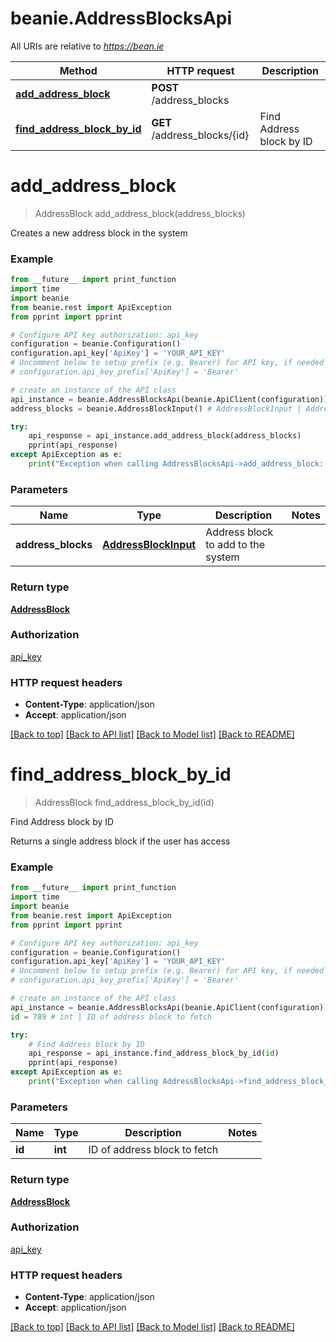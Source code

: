 # beanie.AddressBlocksApi

All URIs are relative to *https://bean.ie*

Method | HTTP request | Description
------------- | ------------- | -------------
[**add_address_block**](AddressBlocksApi.md#add_address_block) | **POST** /address_blocks | 
[**find_address_block_by_id**](AddressBlocksApi.md#find_address_block_by_id) | **GET** /address_blocks/{id} | Find Address block by ID


# **add_address_block**
> AddressBlock add_address_block(address_blocks)



Creates a new address block in the system

### Example
```python
from __future__ import print_function
import time
import beanie
from beanie.rest import ApiException
from pprint import pprint

# Configure API key authorization: api_key
configuration = beanie.Configuration()
configuration.api_key['ApiKey'] = 'YOUR_API_KEY'
# Uncomment below to setup prefix (e.g. Bearer) for API key, if needed
# configuration.api_key_prefix['ApiKey'] = 'Bearer'

# create an instance of the API class
api_instance = beanie.AddressBlocksApi(beanie.ApiClient(configuration))
address_blocks = beanie.AddressBlockInput() # AddressBlockInput | Address block to add to the system

try:
    api_response = api_instance.add_address_block(address_blocks)
    pprint(api_response)
except ApiException as e:
    print("Exception when calling AddressBlocksApi->add_address_block: %s\n" % e)
```

### Parameters

Name | Type | Description  | Notes
------------- | ------------- | ------------- | -------------
 **address_blocks** | [**AddressBlockInput**](AddressBlockInput.md)| Address block to add to the system | 

### Return type

[**AddressBlock**](AddressBlock.md)

### Authorization

[api_key](../README.md#api_key)

### HTTP request headers

 - **Content-Type**: application/json
 - **Accept**: application/json

[[Back to top]](#) [[Back to API list]](../README.md#documentation-for-api-endpoints) [[Back to Model list]](../README.md#documentation-for-models) [[Back to README]](../README.md)

# **find_address_block_by_id**
> AddressBlock find_address_block_by_id(id)

Find Address block by ID

Returns a single address block if the user has access

### Example
```python
from __future__ import print_function
import time
import beanie
from beanie.rest import ApiException
from pprint import pprint

# Configure API key authorization: api_key
configuration = beanie.Configuration()
configuration.api_key['ApiKey'] = 'YOUR_API_KEY'
# Uncomment below to setup prefix (e.g. Bearer) for API key, if needed
# configuration.api_key_prefix['ApiKey'] = 'Bearer'

# create an instance of the API class
api_instance = beanie.AddressBlocksApi(beanie.ApiClient(configuration))
id = 789 # int | ID of address block to fetch

try:
    # Find Address block by ID
    api_response = api_instance.find_address_block_by_id(id)
    pprint(api_response)
except ApiException as e:
    print("Exception when calling AddressBlocksApi->find_address_block_by_id: %s\n" % e)
```

### Parameters

Name | Type | Description  | Notes
------------- | ------------- | ------------- | -------------
 **id** | **int**| ID of address block to fetch | 

### Return type

[**AddressBlock**](AddressBlock.md)

### Authorization

[api_key](../README.md#api_key)

### HTTP request headers

 - **Content-Type**: application/json
 - **Accept**: application/json

[[Back to top]](#) [[Back to API list]](../README.md#documentation-for-api-endpoints) [[Back to Model list]](../README.md#documentation-for-models) [[Back to README]](../README.md)

